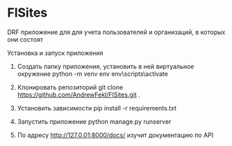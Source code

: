 # FlSites
DRF приложение для для учета пользователей и организаций, в которых они состоят

Установка и запуск приложения

1. Создать папку приложения, установить в ней виртуальное окружение
python -m venv env
env\scripts\activate

2. Клонировать репозиторий
git clone https://github.com/AndrewFekl/FlSites.git .

3. Установить зависимости
pip install -r requirements.txt

4. Запустить приложение
python manage.py runserver

5. По адресу http://127.0.01:8000/docs/ изучит документацию по API
